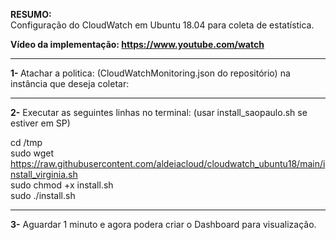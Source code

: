 <b>RESUMO:</b><br>Configuração do CloudWatch em Ubuntu 18.04 para coleta de estatística.

<b>Vídeo da implementação: https://www.youtube.com/watch</b>

------------------------------------------------------------------------------

<b>1- </b>Atachar a politica: (CloudWatchMonitoring.json do repositório) na instância que deseja coletar:

------------------------------------------------------------------------------

<b>2-</b> Executar as seguintes linhas no terminal: (usar install_saopaulo.sh se estiver em SP)

cd /tmp<br>
sudo wget https://raw.githubusercontent.com/aldeiacloud/cloudwatch_ubuntu18/main/install_virginia.sh<br>
sudo chmod +x install.sh<br>
sudo ./install.sh<br>

------------------------------------------------------------------------------

<b>3-</b> Aguardar 1 minuto e agora podera criar o Dashboard para visualização.
